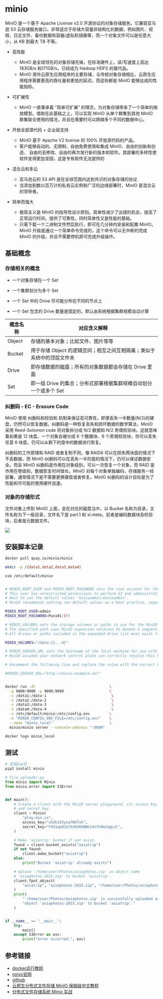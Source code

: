 # minio

MinIO 是一个基于 Apache License v2.0 开源协议的对象存储服务。它兼容亚马逊 S3 云存储服务接口，非常适合于存储大容量非结构化的数据，例如图片、视频、日志文件、备份数据和容器/虚拟机镜像等，而一个对象文件可以是任意大小，从 KB 到最大 TB 不等。

- 高性能

  - MinIO 是全球领先的对象存储先锋，在标准硬件上，读/写速度上高达 183GB/s 和171GB/s，已经成为 Hadoop HDFS 的替代品。
  - MinIO 用作云原生应用程序的主要存储，与传统对象存储相比，云原生应用程序需要更高的吞吐量和更低的延迟。而这些都是 MinIO 能够达成的性能指标。

- 可扩展性
  - MinIO 一直秉承着 “简单可扩展” 的理念，为对象存储带来了一个简单的缩放模型。借助在此基础之上，可以实现 MinIO 从单个群集到其他 MinIO 群集联合使用的情况，并且在需要时可以跨越多个不同的数据中心。

- 开放全部源代码 + 企业级支持
  - MinIO 基于 Apache V2 license 的 100% 开放源代码的产品。
  - 客户能够自动的、无限制、自由免费使用和集成 MinIO、自由的创新和创造、 自由的去修改、自由的再次发行新的版本和软件。其部署的多样性使软件变得更加坚固，这是专有软件无法提供的
- 混合云和多云
  - 亚马逊云的 S3 API 是在全球范围内达到共识的对象存储的协议
  - 当添加到数以百万计的私有云实例和广泛的边缘部署时，MinIO 是混合云的领导者。

- 简单而强大
  - 极简主义是 MinIO 的指导性设计原则。简单性减少了出错的机会，提高了正常运行时间，提供了可靠性，同时简单性又是性能的基础。
  - 只需下载一个二进制文件然后执行，即可在几分钟内安装和配置 MinIO。MinIO 升级是通过一个简单命令完成的，这个命令可以无中断的完成 MinIO 的升级，并且不需要停机即可完成升级操作。



## 基础概念


### 存储相关的概念

- 一个对象存储在一个 Set

- 一个集群划分为多个 Set

- 一个 Set 中的 Drive 尽可能分布在不同的节点上

- 一个 Set 包含的 Drive 数量是固定的，默认由系统根据集群规模自动计算


| 概念名称 |	对应含义解释 |
| ----- | ----- |
| Object | 存储的基本对象；比如文件、图片等等 |
| Bucket | 用于存储 Object 的逻辑空间；相互之间互相隔离；类似于系统中的顶层文件夹 |
|Drive |	即存储数据的磁盘；所有的对象数据都会存储在 Drive 里面 |
|Set | 即一组 Drive 的集合；分布式部署根据集群规模自动划分一个或多个 Set |

### 纠删码 - EC - Erasure Code

MinIO 使用 纠删码和校验和 机制来保证高可靠性，即便丢失一半数量(N/2)的硬盘，仍然可以恢复数据。纠删码是一种恢复丢失和损坏数据的数学算法，MinIO 采用 Reed-Solomon code 将对象拆分成 N/2 数据和 N/2 奇偶校验块。这就意味着如果是 12 块盘，一个对象会被分成 6 个数据块、6 个奇偶校验块，你可以丢失任意 6 块盘，仍可以从剩下的盘中的数据进行恢复。

纠删码的工作原理和 RAID 或者复制不同，像 RAID6 可以在损失两块盘的情况下不丢数据，而 MinIO 纠删码可以在丢失一半的盘的情况下，仍可以保证数据安全。而且 MinIO 纠删码是作用在对象级别，可以一次恢复一个对象，而 RAID 是作用在卷级别，数据恢复时间很长。MinIO 对每个对象单独编码，存储服务一经部署，通常情况下是不需要更换硬盘或者修复。MinIO 纠删码的设计目标是为了性能和尽可能的使用硬件加速。

### 对象的存储形式

文件对象上传到 MinIO 上面，会在对应的磁盘当中，以 Bucket 名称为目录，文件名称为下一级目录，文件名下是 part.1 和 xl.meta，前者是编码数据块及检验块，后者是元数据文件。

![](../images/640.png)

## 安装脚本记录

```sh
docker pull quay.io/minio/minio

mkdir -p /{data1,data2,data3,data4}

vim /etc/default/minio


# MINIO_ROOT_USER and MINIO_ROOT_PASSWORD sets the root account for the MinIO server.
# This user has unrestricted permissions to perform S3 and administrative API operations on any resource in the deployment.
# Omit to use the default values 'minioadmin:minioadmin'.
# MinIO recommends setting non-default values as a best practice, regardless of environment.

MINIO_ROOT_USER=admin
MINIO_ROOT_PASSWORD=Pass01:)!!

# MINIO_VOLUMES sets the storage volumes or paths to use for the MinIO server.
# The specified path uses MinIO expansion notation to denote a sequential series of drives between 1 and 4, inclusive.
# All drives or paths included in the expanded drive list must exist *and* be empty or freshly formatted for MinIO to start successfully.

MINIO_VOLUMES="/data-{1...4}"

# MINIO_SERVER_URL sets the hostname of the local machine for use with the MinIO Server.
# MinIO assumes your network control plane can correctly resolve this hostname to the local machine.

# Uncomment the following line and replace the value with the correct hostname for the local machine.

#MINIO_SERVER_URL="http://minio.example.net"


docker run -dt                                  \
  -p 9000:9000 -p 9090:9090                     \
  -v /data1:/data-1                              \
  -v /data2:/data-2                              \
  -v /data3:/data-3                              \
  -v /data4:/data-4                              \
  -v /etc/default/minio:/etc/config.env         \
  -e "MINIO_CONFIG_ENV_FILE=/etc/config.env"    \
  --name "minio_local"                          \
  minio/minio server --console-address ":9090"

docker logs minio_local
```

## 测试

```python
# 安装pip包
pip3 install minio

# file_uploader.py
from minio import Minio
from minio.error import S3Error


def main():
    # Create a client with the MinIO server playground, its access key
    # and secret key.
    client = Minio(
        "play.min.io",
        access_key="uS3k1G3yxa7NXTvh",
        secret_key="F4X1wp0JG7dz6V6kBWo14n7n8mzogLol",
    )

    # Make 'asiatrip' bucket if not exist.
    found = client.bucket_exists("asiatrip")
    if not found:
        client.make_bucket("asiatrip")
    else:
        print("Bucket 'asiatrip' already exists")

    # Upload '/home/user/Photos/asiaphotos.zip' as object name
    # 'asiaphotos-2015.zip' to bucket 'asiatrip'.
    client.fput_object(
        "asiatrip", "asiaphotos-2015.zip", "/home/user/Photos/asiaphotos.zip",
    )
    print(
        "'/home/user/Photos/asiaphotos.zip' is successfully uploaded as "
        "object 'asiaphotos-2015.zip' to bucket 'asiatrip'."
    )


if __name__ == "__main__":
    try:
        main()
    except S3Error as exc:
        print("error occurred.", exc)
```

## 参考链接

- [docker运行教程](https://min.io/docs/minio/container/index.html)
- [minio官网](https://min.io/)
- [github](https://github.com/minio/minio)
- [云原生分布式文件存储 MinIO 保姆级中文教程](https://www.cnblogs.com/hahaha111122222/p/15981402.html)
- [分布式文件存储系统 Minio 实战](https://xie.infoq.cn/article/66ffc331f851f5873a3e1b2d3)